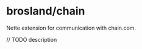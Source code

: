 brosland/chain
==================

Nette extension for communication with chain.com.

// TODO description
